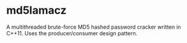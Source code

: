 # md5lamacz
A multithreaded brute-force MD5 hashed password cracker written in C++11. Uses the producer/consumer design pattern.
